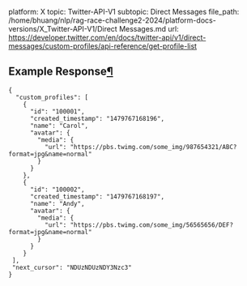 platform: X
topic: Twitter-API-V1
subtopic: Direct Messages
file_path: /home/bhuang/nlp/rag-race-challenge2-2024/platform-docs-versions/X_Twitter-API-V1/Direct Messages.md
url: https://developer.twitter.com/en/docs/twitter-api/v1/direct-messages/custom-profiles/api-reference/get-profile-list

## Example Response[¶](#example-response "Permalink to this headline")

    {
      "custom_profiles": [
        {
          "id": "100001",
          "created_timestamp": "1479767168196",
          "name": "Carol",
          "avatar": {
            "media": {
              "url": "https://pbs.twimg.com/some_img/987654321/ABC?format=jpg&name=normal"
            }
          }
        },
        {
          "id": "100002",
          "created_timestamp": "1479767168197",
          "name": "Andy",
          "avatar": {
            "media": {
              "url": "https://pbs.twimg.com/some_img/56565656/DEF?format=jpg&name=normal"
            }
          }
        }
     ],
     "next_cursor": "NDUzNDUzNDY3Nzc3"
    }